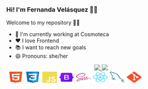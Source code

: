 ### Hi! I'm Fernanda Velásquez 🌈✨

Welcome to my repository  🙋‍♀️

- 🔭 I'm currently working at Cosmoteca
- ❤️ I love Frontend  
- 📚 I want to reach new goals
- 😄 Pronouns: she/her

<div align="center">
  <a href="https://github.com/Ferla04">
    <img height="180em" src="https://github-readme-stats.vercel.app/api?username=Ferla04&show_icons=true&theme=tokyonight&include_all_commits=true&count_private=true"/>
    <img height="180em" src="https://github-readme-stats.vercel.app/api/top-langs/?username=Ferla04&layout=compact&langs_count=7&theme=tokyonight"/>
   </a>
</div>

  
<div align="center" style="display:flex; gap: 5px;"><br>
  <img alt="Rafa-HTML" height="30" width="40" src="https://raw.githubusercontent.com/devicons/devicon/master/icons/html5/html5-original.svg">
  <img alt="Rafa-CSS" height="30" width="40" src="https://raw.githubusercontent.com/devicons/devicon/master/icons/css3/css3-original.svg">
  <img alt="Rafa-Js" height="30" width="40" src="https://raw.githubusercontent.com/devicons/devicon/master/icons/javascript/javascript-plain.svg">
  <img alt="Rafa-bootstrap" height="30" width="40" src="https://raw.githubusercontent.com/devicons/devicon/master/icons/bootstrap/bootstrap-original.svg">
  <img alt="Rafa-bootstrap" height="30" width="40" src="https://raw.githubusercontent.com/devicons/devicon/master/icons/sass/sass-original.svg">
  <img alt="Rafa-React" height="30" width="40" src="https://raw.githubusercontent.com/devicons/devicon/master/icons/react/react-original.svg">
  <img alt="Rafa-msql" height="30" width="40" src="https://raw.githubusercontent.com/devicons/devicon/master/icons/mysql/mysql-original.svg">
  <img alt="Rafa-git" height="30" width="40" src="https://raw.githubusercontent.com/devicons/devicon/master/icons/git/git-original.svg">
</div>
